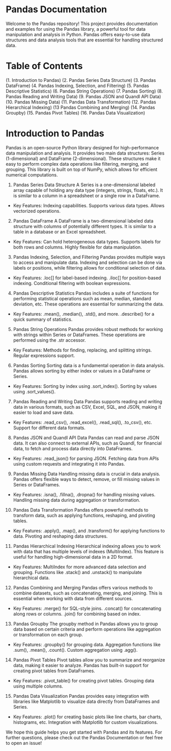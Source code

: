# Pandas Documentation 
Welcome to the Pandas repository! This project provides documentation and examples for using the Pandas library, a powerful tool for data manipulation and analysis in Python. Pandas offers easy-to-use data structures and data analysis tools that are essential for handling structured data.

# Table of Contents

(1. Introduction to Pandas)
(2. Pandas Series Data Structure)
(3. Pandas DataFrame)
(4. Pandas Indexing, Selection, and Filtering)
(5. Pandas Descriptive Statistics)
(6. Pandas String Operations)
(7. Pandas Sorting)
(8. Pandas Reading and Writing Data)
(9. Pandas JSON and Quandl API Data)
(10. Pandas Missing Data)
(11. Pandas Data Transformation)
(12. Pandas Hierarchical Indexing)
(13 Pandas Combining and Merging)
(14. Pandas Groupby)
(15. Pandas Pivot Tables)
(16. Pandas Data Visualization)




# Introduction to Pandas
Pandas is an open-source Python library designed for high-performance data manipulation and analysis. It provides two main data structures: Series (1-dimensional) and DataFrame (2-dimensional). These structures make it easy to perform complex data operations like filtering, merging, and grouping. This library is built on top of NumPy, which allows for efficient numerical computations.

1. Pandas Series Data Structure
A Series is a one-dimensional labeled array capable of holding any data type (integers, strings, floats, etc.). It is similar to a column in a spreadsheet or a single row in a DataFrame.

* Key Features:
Indexing capabilities.
Supports various data types.
Allows vectorized operations.
2. Pandas DataFrame
A DataFrame is a two-dimensional labeled data structure with columns of potentially different types. It is similar to a table in a database or an Excel spreadsheet.

* Key Features:
Can hold heterogeneous data types.
Supports labels for both rows and columns.
Highly flexible for data manipulation.
3. Pandas Indexing, Selection, and Filtering
Pandas provides multiple ways to access and manipulate data. Indexing and selection can be done via labels or positions, while filtering allows for conditional selection of data.

* Key Features:
.loc[] for label-based indexing.
.iloc[] for position-based indexing.
Conditional filtering with boolean expressions.
4. Pandas Descriptive Statistics
Pandas includes a suite of functions for performing statistical operations such as mean, median, standard deviation, etc. These operations are essential for summarizing the data.

* Key Features:
.mean(), .median(), .std(), and more.
.describe() for a quick summary of statistics.
5. Pandas String Operations
Pandas provides robust methods for working with strings within Series or DataFrames. These operations are performed using the .str accessor.

* Key Features:
Methods for finding, replacing, and splitting strings.
Regular expressions support.
6. Pandas Sorting
Sorting data is a fundamental operation in data analysis. Pandas allows sorting by either index or values in a DataFrame or Series.

* Key Features:
Sorting by index using .sort_index().
Sorting by values using .sort_values().
7. Pandas Reading and Writing Data
Pandas supports reading and writing data in various formats, such as CSV, Excel, SQL, and JSON, making it easier to load and save data.

* Key Features:
.read_csv(), .read_excel(), .read_sql(), .to_csv(), etc.
Support for different data formats.
8. Pandas JSON and Quandl API Data
Pandas can read and parse JSON data. It can also connect to external APIs, such as Quandl, for financial data, to fetch and process data directly into DataFrames.

* Key Features:
.read_json() for parsing JSON.
Fetching data from APIs using custom requests and integrating it into Pandas.
9. Pandas Missing Data
Handling missing data is crucial in data analysis. Pandas offers flexible ways to detect, remove, or fill missing values in Series or DataFrames.

* Key Features:
.isna(), .fillna(), .dropna() for handling missing values.
Handling missing data during aggregation or transformation.
10. Pandas Data Transformation
Pandas offers powerful methods to transform data, such as applying functions, reshaping, and pivoting tables.

* Key Features:
.apply(), .map(), and .transform() for applying functions to data.
Pivoting and reshaping data structures.
11. Pandas Hierarchical Indexing
Hierarchical indexing allows you to work with data that has multiple levels of indexes (MultiIndex). This feature is useful for handling high-dimensional data in a 2D format.

* Key Features:
MultiIndex for more advanced data selection and grouping.
Functions like .stack() and .unstack() to manipulate hierarchical data.
12. Pandas Combining and Merging
Pandas offers various methods to combine datasets, such as concatenating, merging, and joining. This is essential when working with data from different sources.

* Key Features:
.merge() for SQL-style joins.
.concat() for concatenating along rows or columns.
.join() for combining based on index.
13. Pandas Groupby
The groupby method in Pandas allows you to group data based on certain criteria and perform operations like aggregation or transformation on each group.

* Key Features:
.groupby() for grouping data.
Aggregation functions like .sum(), .mean(), .count().
Custom aggregation using .agg().
14. Pandas Pivot Tables
Pivot tables allow you to summarize and reorganize data, making it easier to analyze. Pandas has built-in support for creating pivot tables from DataFrames.

* Key Features:
.pivot_table() for creating pivot tables.
Grouping data using multiple columns.
15. Pandas Data Visualization
Pandas provides easy integration with libraries like Matplotlib to visualize data directly from DataFrames and Series.

* Key Features:
.plot() for creating basic plots like line charts, bar charts, histograms, etc.
Integration with Matplotlib for custom visualizations.





We hope this guide helps you get started with Pandas and its features. For further questions, please check out the Pandas Documentation or feel free to open an issue!





